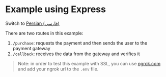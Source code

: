 # Example using Express

Switch to [Persian (فارسی)](/examples/express-typescript/README-fa.md)

There are two routes in this example:

1. `/purchase`: requests the payment and then sends the user to the payment gateway
2. `/callback`: receives the data from the gateway and verifies it

> Note: in order to test this example with SSL, you can use [ngrok.com](https://ngrok.com) and add your ngrok url to the `.env` file.
